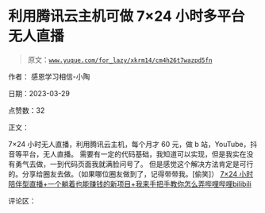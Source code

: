 # 利用腾讯云主机可做 7×24 小时多平台无人直播

> 原文：[`www.yuque.com/for_lazy/xkrm14/cm4h26t7wazpd5fn`](https://www.yuque.com/for_lazy/xkrm14/cm4h26t7wazpd5fn)

作者： 感恩学习相信-小陶

日期：2023-03-29

点赞数：32

正文：

7×24 小时无人直播，利用腾讯云主机，每个月才 60 元，做 b 站，YouTube，抖音等平台，无人直播。 需要有一定的代码基础，我知道可以实现，但是我实在没有勇气去做，一到代码页面我就满脸问号了。 但是感觉这个解决方法肯定是可行的。分享给圈友去做。（如果哪位圈友做到了，记得带带我。[偷笑]） [7×24 小时陪伴型直播+一个躺着也能赚钱的新项目+我来手把手教你怎么弄哔哩哔哩bilibili](https://www.bilibili.com/video/BV1P14y1T7BY/?spm_id_from=333.999.0.0&vd_source=ce236d25ed4278cb4a00ede72c31e2d1)

评论区：


